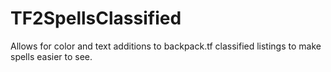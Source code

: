 # TF2SpellsClassified
Allows for color and text additions to backpack.tf classified listings to make spells easier to see.
